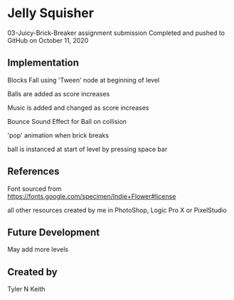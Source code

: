# Jelly Squisher
03-Juicy-Brick-Breaker assignment submission
Completed and pushed to GitHub on October 11, 2020

## Implementation
Blocks Fall using 'Tween' node at beginning of level

Balls are added as score increases

Music is added and changed as score increases

Bounce Sound Effect for Ball on collision

'pop' animation when brick breaks

ball is instanced at start of level by pressing space bar

## References
Font sourced from https://fonts.google.com/specimen/Indie+Flower#license

all other resources created by me in PhotoShop, Logic Pro X or PixelStudio

## Future Development
May add more levels 

## Created by
Tyler N Keith
